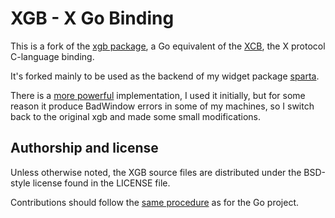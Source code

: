 XGB - X Go Binding
==================

This is a fork of the [xgb package](https://code.google.com/p/x-go-binding), a
Go equivalent of the [XCB](http://xcb.freedesktop.org/), the X protocol 
C-language binding.

It's forked mainly to be used as the backend of my widget package 
[sparta](https://github.com/js-arias/sparta).

There is a [more powerful](https://github.com/BurntSushi/xgb) implementation, 
I used it initially, but for some reason it produce BadWindow errors in some
of my machines, so I switch back to the original xgb and made some small 
modifications.

Authorship and license
----------------------

Unless otherwise noted, the XGB source files are distributed
under the BSD-style license found in the LICENSE file.

Contributions should follow the 
[same procedure](http://golang.org/doc/contribute.html) as for the Go project.

